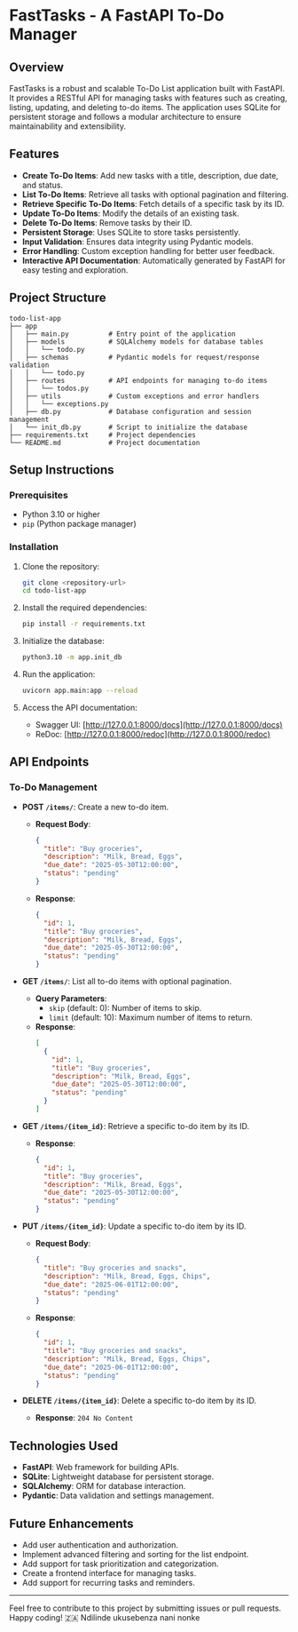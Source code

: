 # FastTasks - A FastAPI To-Do Manager

## Overview

FastTasks is a robust and scalable To-Do List application built with FastAPI. It provides a RESTful API for managing tasks with features such as creating, listing, updating, and deleting to-do items. The application uses SQLite for persistent storage and follows a modular architecture to ensure maintainability and extensibility.

## Features

- **Create To-Do Items**: Add new tasks with a title, description, due date, and status.
- **List To-Do Items**: Retrieve all tasks with optional pagination and filtering.
- **Retrieve Specific To-Do Items**: Fetch details of a specific task by its ID.
- **Update To-Do Items**: Modify the details of an existing task.
- **Delete To-Do Items**: Remove tasks by their ID.
- **Persistent Storage**: Uses SQLite to store tasks persistently.
- **Input Validation**: Ensures data integrity using Pydantic models.
- **Error Handling**: Custom exception handling for better user feedback.
- **Interactive API Documentation**: Automatically generated by FastAPI for easy testing and exploration.

## Project Structure

```
todo-list-app
├── app
│   ├── main.py          # Entry point of the application
│   ├── models           # SQLAlchemy models for database tables
│   │   └── todo.py
│   ├── schemas          # Pydantic models for request/response validation
│   │   └── todo.py
│   ├── routes           # API endpoints for managing to-do items
│   │   └── todos.py
│   ├── utils            # Custom exceptions and error handlers
│   │   └── exceptions.py
│   ├── db.py            # Database configuration and session management
│   └── init_db.py       # Script to initialize the database
├── requirements.txt     # Project dependencies
└── README.md            # Project documentation
```

## Setup Instructions

### Prerequisites

- Python 3.10 or higher
- `pip` (Python package manager)

### Installation

1. Clone the repository:
   ```bash
   git clone <repository-url>
   cd todo-list-app
   ```

2. Install the required dependencies:
   ```bash
   pip install -r requirements.txt
   ```

3. Initialize the database:
   ```bash
   python3.10 -m app.init_db
   ```

4. Run the application:
   ```bash
   uvicorn app.main:app --reload
   ```

5. Access the API documentation:
   - Swagger UI: [http://127.0.0.1:8000/docs](http://127.0.0.1:8000/docs)
   - ReDoc: [http://127.0.0.1:8000/redoc](http://127.0.0.1:8000/redoc)

## API Endpoints

### To-Do Management

- **POST `/items/`**: Create a new to-do item.
  - **Request Body**:
    ```json
    {
      "title": "Buy groceries",
      "description": "Milk, Bread, Eggs",
      "due_date": "2025-05-30T12:00:00",
      "status": "pending"
    }
    ```
  - **Response**:
    ```json
    {
      "id": 1,
      "title": "Buy groceries",
      "description": "Milk, Bread, Eggs",
      "due_date": "2025-05-30T12:00:00",
      "status": "pending"
    }
    ```

- **GET `/items/`**: List all to-do items with optional pagination.
  - **Query Parameters**:
    - `skip` (default: 0): Number of items to skip.
    - `limit` (default: 10): Maximum number of items to return.
  - **Response**:
    ```json
    [
      {
        "id": 1,
        "title": "Buy groceries",
        "description": "Milk, Bread, Eggs",
        "due_date": "2025-05-30T12:00:00",
        "status": "pending"
      }
    ]
    ```

- **GET `/items/{item_id}`**: Retrieve a specific to-do item by its ID.
  - **Response**:
    ```json
    {
      "id": 1,
      "title": "Buy groceries",
      "description": "Milk, Bread, Eggs",
      "due_date": "2025-05-30T12:00:00",
      "status": "pending"
    }
    ```

- **PUT `/items/{item_id}`**: Update a specific to-do item by its ID.
  - **Request Body**:
    ```json
    {
      "title": "Buy groceries and snacks",
      "description": "Milk, Bread, Eggs, Chips",
      "due_date": "2025-06-01T12:00:00",
      "status": "pending"
    }
    ```
  - **Response**:
    ```json
    {
      "id": 1,
      "title": "Buy groceries and snacks",
      "description": "Milk, Bread, Eggs, Chips",
      "due_date": "2025-06-01T12:00:00",
      "status": "pending"
    }
    ```

- **DELETE `/items/{item_id}`**: Delete a specific to-do item by its ID.
  - **Response**: `204 No Content`

## Technologies Used

- **FastAPI**: Web framework for building APIs.
- **SQLite**: Lightweight database for persistent storage.
- **SQLAlchemy**: ORM for database interaction.
- **Pydantic**: Data validation and settings management.

## Future Enhancements

- Add user authentication and authorization.
- Implement advanced filtering and sorting for the list endpoint.
- Add support for task prioritization and categorization.
- Create a frontend interface for managing tasks.
- Add support for recurring tasks and reminders.

---

Feel free to contribute to this project by submitting issues or pull requests. Happy coding! 🇿🇦 Ndilinde ukusebenza nani nonke 
